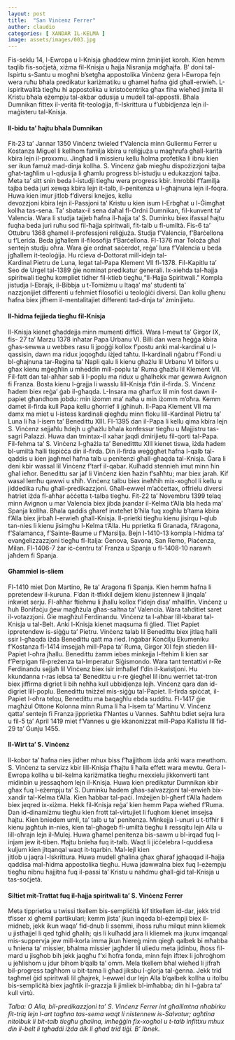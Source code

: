 ```yaml
---
layout: post
title:  "San Vinċenz Ferrer"
author: claudio
categories: [ XANDAR IL-KELMA ]
image: assets/images/003.jpg
---
```


Fis-seklu 14, l-Ewropa u l-Knisja għaddew minn żminijiet koroh. Kien hemm taqlib fis-soċjetà, xiżma fil-Knisja u ħajja Nisranija mdgħajfa. B’ doni tal-Ispirtu s-Santu u mogħni b’setgħa appostolika Vinċenz ġera l-Ewropa fejn wera ruħu bħala predikatur kariżmatiku u għamel ħafna ġid għall-erwieħ. L-ispiritwalità tiegħu hi appostolika u kristoċentrika għax fiha wieħed jimita lil Kristu bħala eżempju tal-akbar qdusija u mudell tal-appostli. Bħala Dumnikan fittex il-verità fit-teoloġija, fl-Iskrittura u f’ubbidjenza lejn il-maġisteru tal-Knisja.

#### Il-bidu ta’ ħajtu bħala Dumnikan

Fit-23 ta’ Jannar 1350 Vinċenz twieled f’Valencia minn Guliermu Ferrer u Kostanza Miguel li kellhom familja kbira u reliġjuża u magħrufa għall-karità kbira lejn il-proxxmu. Jingħad li missieru kellu ħolma profetika li ibnu kien ser ikun famuż mad-dinja kollha. S. Vinċenz ġab miegħu dispożizzjoni tajba għat-tagħlim u l-qdusija li għamlu progress bl-istudju u edukazzjoni tajba. Meta ta’ sitt snin beda l-istudji tiegħu wera progress kbir. Imrobbi f’familja tajba beda juri xewqa kbira lejn it-talb, il-penitenza u l-għajnuna lejn il-foqra. Huwa kien imur jitlob f’diversi knejjes, kellu<br> devozzjoni kbira lejn il-Passjoni ta’ Kristu u kien isum l-Erbgħat u l-Ġimgħat kollha tas-sena. Ta’ sbatax-il sena daħal fl-Ordni Dumnikan, fil-kunvent ta’ Valencia. Wara li studja tajjeb ħafna il-ħajja ta’ S. Duminku biex ifassal ħajtu fuqha beda juri ruħu sod fil-ħajja spiritwali, fit-talb u fl-umiltà. Fis-6 ta’ Ottubru 1368 għamel il-professjoni reliġjuża. Studja f’Valencia, f’Barċellona u f’Lerida. Beda jgħallem il-filosofija f’Barċellona. Fl-1376 mar Toloża għal sentejn studju oħra. Wara ġie ordnat saċerdot, reġa’ lura f’Valencia u beda jgħallem it-teoloġija. Hu rċieva d-Dottorat mill-idejn tal-<br> Kardinal Pietru de Luna, legat tal-Papa Klement VII fl-1378. Fil-Kapitlu ta’ Seo de Urgel tal-1389 ġie nominat predikatur ġenerali. Ix-xiehda tal-ħajja spiritwali tiegħu kompliet tidher fil-ktieb tiegħu,“Il-Ħajja Spiritwali.” Kompla jistudja l-Ebrajk, il-Bibbja u t-Tomiżmu u ltaqa’ ma’ studenti ta’<br> nazzjonijiet differenti u fehmiet filosofiċi u teoloġiċi diversi. Dan kollu għenu ħafna biex jifhem il-mentalitajiet differenti tad-dinja ta’ żminijietu.

#### Il-ħidma fejjieda tiegħu fil-Knisja

Il-Knisja kienet għaddejja minn mumenti diffiċli. Wara l-mewt ta’ Girgor IX, fis- 27 ta’ Marzu 1378 inħatar Papa Urbanu VI. Billi dan wera ħeġġa kbira għas-sewwa u webbes rasu li jpoġġi kollox f’postu anki mal-kardinal u l-qassisin, dawn ma ridux joqogħdu iżjed taħtu. Il-kardinali nġabru f’Fondi u bl-għajnuna tar-Reġina ta’ Napli qalu li kienu għażlu lil Urbanu VI bilfors u għax kienu mġegħlin u mheddin mill-poplu ta’ Ruma għażlu lil Klement VII. Fil-fatt dan tal-aħħar sab li l-poplu ma ridux u għalhekk mar ġewwa Avignon fi Franza. Bosta kienu l-ġrajja li wasslu lill-Knisja f’din il-firda. S. Vinċenz ħadem biex reġa’ ġab il-għaqda. L-Insara ma għarfux lil min fost dawn il-papiet għandhom jobdu: min iżomm ma’ naħa u min iżomm m’oħra. Kemm damet il-firda kull Papa kellu għorrief li jgħinuh. Il-Papa Klement VII ma damx ma miet u l-istess kardinali qiegħdu minn floku lill-Kardinal Pietru ta’ Luna li ħa l-isem ta’ Benedittu XIII. Fl-1395 dan il-Papa li kellu qima kbira lejn S. Vinċenz sejjaħlu ħdejh u għażlu bħala konfessur tiegħu u Majjistru tas-sagri Palazzi. Huwa dan tmintax-il xahar jaqdi dmirijietu fil-qorti tal-Papa. Fil-fehma ta’ S. Vinċenz l-għażla ta’ Beneditttu XIII kienet tiswa, iżda ħadem bl-umiltà ħalli tispiċċa din il-firda. Din il-firda weġġgħet ħafna l-qalb tal-qaddis u kien jagħmel ħafna talb u penitenzi għall-għaqda tal-Knisja. Ġara li deni kbir wassal lil Vinċenz f’tarf il-qabar. Kulħadd stennieh imut minn ħin għal ieħor. Benedittu sar jaf li Vinċenz kien ħażin f’saħħtu; mar biex jarah. Kif wasal lemħu qawwi u sħiħ. Vinċenz talbu biex ineħħih mix-xogħol li kellu u jiddedika ruħu għall-predikazzjoni. Għall-ewwel m’aċċettax, offrielu diversi ħatriet iżda fl-aħħar aċċetta t-talba tiegħu. Fit-22 ta’ Novembru 1399 telaq minn Avignon u mar Valencia biex jibda jxandar il-Kelma t’Alla bla heda ma’ Spanja kollha. Bħala qaddis għaref inxteħet b’ħila fuq xogħlu b’tama kbira f’Alla biex jirbaħ l-erwieħ għall-Knisja. Il-prietki tiegħu kienu jisirqu l-qlub tan-nies li kienu jisimgħu l-Kelma t’Alla. Hu pprietka fi Granada, f’Aragona, f’Salamanca, f’Sainte-Baume u f’Marsilja. Bejn l-1410-13 kompla l-ħidma ta’ evanġelizzazzjoni tiegħu fl-Italja: Ġenova, Savona, San Remo, Piaċenza, Milan. Fl-1406-7 żar iċ-ċentru ta’ Franza u Spanja u fl-1408-10 narawh jaħdem fi Spanja.

#### Għammiel is-sliem

Fl-1410 miet Don Martino, Re ta’ Aragona fi Spanja. Kien hemm ħafna li ppretendew il-kuruna. F’dan it-tfixkil dejjem kienu jistennew li jinqala’ inkwiet serju. Fl-aħħar ftiehmu li jħallu kollox f’idejn disa’ mħallfin. Vinċenz u ħuh Bonifaċju ġew magħżula għas-saltna ta’ Valencia. Wara taħditiet saret il-votazzjoni. Ġie magħżul Ferdinandu. Vinċenz ta l-aħbar lill-kbarat tal-Knisja u tal-Belt. Anki l-Knisja kienet maqsuma fi ġlied. Tliet Papiet ippretendew is-siġġu ta’ Pietru. Vinċenz talab lil Benedittu biex jitlaq ħalli ssir l-għaqda iżda Benedittu qatt ma ried. Inġabar Konċilju Ekumeniku<br> f’Kostanza fl-1414 imsejjaħ mill-Papa ta’ Ruma, Girgor XII fejn stieden lill-Papiet l-oħra jħallu. Benedittu żamm iebes minkejja l-ftehim li kien sar f’Perpigan fil-preżenza tal-Imperatur Siġismondo. Wara tant tentattivi r-Re Ferdinandu sejjaħ lil Vinċenz biex isir imħallef f’din il-kwistjoni. Hu kkundanna r-ras iebsa ta’ Benedittu u r-re ġiegħel lil ibnu werriet tat-tron biex jiffirma digriet li bih neħħa kull ubbidjenza lejh. Vinċenz qara dan id-digriet lill-poplu. Benedittu tniżżel mis-siġġu tal-Papiet. Il-firda spiċċat, il-Papiet l-oħra telqu, Benedittu ma baqagħlu ebda sudditu. Fl-1417 ġie magħżul Ottone Kolonna minn Ruma li ħa l-isem ta’ Martinu V. Vinċenz qatta’ sentejn fi Franza jipprietka f’Nantes u Vannes. Saħħtu bdiet sejra lura u fil-5 ta’ April 1419 miet f’Vannes u ġie kkanonizzat mill-Papa Kallistu III fid-29 ta’ Ġunju 1455.

#### Il-Wirt ta’ S. Vinċenz

Il-kobor ta’ ħafna nies jidher mhux biss f’ħajjithom iżda anki wara mewthom. S. Vinċenz ta servizz kbir lill-Knisja f’ħajtu li ħalla effett wara mewtu. Ġera l-Ewropa kollha u bil-kelma kariżmatika tiegħu rnexxielu jikkonverti tant midinbin u jressaqhom lejn il-Knisja. Huwa kien predikatur Dumnikan kbir għax fuq l-eżempju ta’ S. Duminku ħadem għas-salvazzjoni tal-erwieħ bix-xandir tal-Kelma t’Alla. Kien ħabbar tal-paċi. Imżejjen bl-għerf t’Alla ħadem biex jeqred ix-xiżma. Hekk fil-Knisja reġa’ kien hemm Papa wieħed f’Ruma. Dan id-dinamiżmu tiegħu kien frott tal-virtujiet li fuqhom kienet imsejsa ħajtu. Kien bniedem umli, ta’ talb u ta’ penitenza. Minkejja l-unuri u t-tifħir li kienu jagħtuh in-nies, kien tal-għaġeb fl-umiltà tiegħu li ressqitu lejn Alla u lill-oħrajn lejn il-Mulej. Huwa għamel penitenza bis-sawm u bl-irqad fuq l-injam jew it-tiben. Ħajtu bnieha fuq it-talb. Waqt li jiċċelebra l-quddiesa kuljum kien jitqanqal waqt it-tqarbin. Mal-lejl kien<br> jitlob u jaqra l-Iskrittura. Huwa mudell għalina għax għaraf jgħaqqad il-ħajja qaddisa mal-ħidma appostolika tiegħu. Huwa jdawwalna biex fuq l-eżempju tiegħu nibnu ħajjitna fuq il-passi ta’ Kristu u naħdmu għall-ġid tal-Knisja u tas-soċjetà.

#### Siltiet mit-Trattat fuq il-ħajja spiritwali ta’ S. Vinċenz Ferrer

Meta tipprietka u twissi tkellem bis-sempliċità kif titkellem id-dar, jekk trid tfisser xi għemil partikulari; kemm jista’ jkun inqeda bl-eżempji biex il-midneb, jekk ikun waqa’ fid-dnub li ssemmi, iħoss ruħu milqut minn kliemek u jistħajjel li qed tgħid għalih; qis li kulħadd jara li kliemek ma jkunx imqanqal mis-suppervja jew mill-korla imma jkun ħiereġ minn qiegħ qalbek bi mħabba u ħniena ta’ missier, bħalma missier jagħder lil uliedu meta jidinbu, iħoss fil-mard u jisgħob bih jekk jaqgħu f’xi ħofra fonda, minn fejn ifttex li joħroġhom u jeħlishom u jdur bihom b’qalb ta’ omm. Mela tkellem bħal wieħed li jifraħ bil-progress tagħhom u bit-tama li għad jiksbu l-glorja tal-ġenna. Jekk trid tagħmel ġid spiritwali lil għajrek, l-ewwel dur lejn Alla b’qalbek kollha u itolbu bis-sempliċità biex jagħtik il-grazzja li jimliek bl-imħabba; din hi l-ġabra ta’ kull virtù. 

*Talba: O Alla, bil-predikazzjoni ta’ S. Vinċenz Ferrer int għallimtna nħabirku fit-triq lejn l-art tagħna tas-sema waqt li nistennew is-Salvatur; agħtina nitolbuk li bit-talb tiegħu għalina, imħeġġin fix-xogħol u t-talb infittxu mhux din il-belt li tgħaddi iżda dik li għad trid tiġi. B’ Ibnek.*